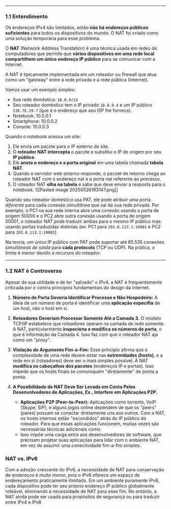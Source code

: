 
---

### **1.1 Entendimento**
Os endereços IPv4 são limitados, então **não há endereços públicos suficientes** para todos os dispositivos do mundo. O NAT foi criado como uma solução temporária para esse problema.

O **NAT** (Network Address Translation) é uma técnica usada em redes de computadores que permite que **vários dispositivos em uma rede local compartilhem um único endereço IP público** para se comunicar com a Internet.

A NAT é tipicamente implementada em um roteador ou firewall que atua como um "gateway" entre a rede privada e a rede pública (Internet).

Vamos usar um exemplo simples:
- Sua rede doméstica: `10.0.0/24`
- Seu roteador doméstico tem o IP privado `10.0.0.4` e um IP público `138.76.29.7` (que é o endereço que seu ISP lhe fornece).
- Notebook: 10.0.0.1
- Smartphone: 10.0.0.2
- Console: 10.0.0.3

Quando o notebook acessa um site:
1. Ele envia um pacote para o IP externo do site.
2. O **roteador NAT intercepta** o pacote e substitui o IP de origem por seu **IP público**.
3. Ele **anota o endereço e a porta original** em uma tabela chamada **tabela NAT**.
4. Quando o servidor web externo responde, o pacote de retorno chega ao roteador NAT com o endereço nat e a porta nat referente ao processo.
5. O roteador NAT **olha na tabela** e sabe que deve enviar a resposta para o notebook.
![[Pasted image 20250526193147.png]]

Quando seu roteador doméstico usa PAT, ele pode atribuir uma porta _diferente_ para cada conexão _simultânea_ que sai da sua rede privada. Por exemplo, o PC1 na sua rede interna abre uma conexão usando a porta de origem 50000 e o PC2 abre outra conexão usando a porta de origem 50001, o roteador NAT pode traduzir ambas para o mesmo IP público mas usando portas traduzidas distintas (ex: PC1 para `203.0.113.1:10001` e PC2 para `203.0.113.1:10002`).

Na teoria, um único IP público com PAT pode suportar até 65.535 conexões _simultâneas de saída_ para **cada protocolo** (TCP ou UDP).  Na prática, o limite é menor devido a recursos do roteador.


---
### **1.2 NAT é Controverso**
Apesar de sua utilidade e de ter "salvado" o IPv4, a NAT é frequentemente criticada por ir contra princípios fundamentais do design da Internet.
1. **Número de Porta Deveria Identificar Processo e Não Hospedeiro:** A ideia de um número de porta é identificar uma **aplicação específia** de um host, não o host em si. 

2. **Roteadores Deveriam Processar Somente Até a Camada 3.** O modelo TCP/IP estabelece que roteadores operam na camada de rede somente. A NAT, particularmente **inspeciona e modifica os números de porta**, o que é informação da Camada 4. Isso faz com que o roteador NAT aja como um "proxy".

3. **Violação do Argumento Fim-a-Fim:** Esse princípio afirma que a complexidade de uma rede devem estar nas **extremidades (hosts)**, e a rede em si (roteadores) deve ser o mais simples possível. A NAT **modifica os cabeçalhos dos pacotes** (endereços IP e portas). Isso impede que os hosts finais se comuniquem "diretamente" de ponta a ponta.
    
4. **A Possibilidade de NAT Deve Ser Levada em Conta Pelos Desenvolvedores de Aplicações, Ex., Interfere em Aplicações P2P.**

    - **Aplicações P2P (Peer-to-Peer):** Aplicações como torrents, VoIP (Skype, SIP), e alguns jogos online dependem de que os "peers" (pares) possam se conectar diretamente uns aos outros. Com a NAT, os hosts internos estão "escondidos" atrás do IP público do roteador. Para que essas aplicações funcionem, muitas vezes são necessárias técnicas adicionais como.
    - Isso impõe uma carga extra aos desenvolvedores de software, que precisam projetar suas aplicações para lidar com o ambiente NAT, em vez de assumir uma conectividade fim-a-fim simples.
### NAT vs. IPv6
Com a adoção crescente do IPv6, a necessidade de NAT para conservação de endereços é muito menor, pois o IPv6 oferece um espaço de endereçamento praticamente ilimitado. Em um ambiente puramente IPv6, cada dispositivo pode ter seu próprio endereço IP público globalmente roteável, eliminando a necessidade de NAT para esse fim. No entanto, a NAT ainda pode ser usada para propósitos de segurança ou para traduzir entre IPv4 e IPv6 
